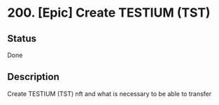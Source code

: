 # 200. [Epic] Create TESTIUM (TST)

## Status

Done

## Description

Create TESTIUM (TST) nft and what is necessary to be able to transfer